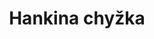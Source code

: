 ---
title: "Hankina chyžka"
imageDesc: ["Web"]
description: "Web stránka ku hre, ktorú sme robili spolu s tímom počas súťaže GameJam."
link: "https://www.canva.com/design/DAF9cpIi4as/hUiWlwRC93rJlnO0ry2OCw/view?utm_content=DAF9cpIi4as&utm_campaign=designshare&utm_medium=link2&utm_source=uniquelinks&utlId=hb877c33695#68"
linkText: "Web"
---